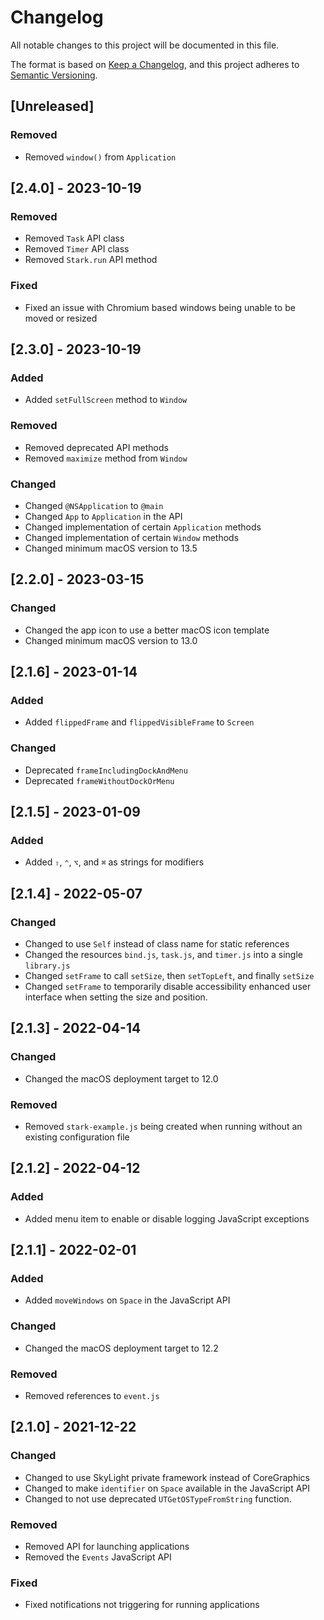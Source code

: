 # Changelog

All notable changes to this project will be documented in this file.

The format is based on [Keep a Changelog][keep-a-changelog], and this project
adheres to [Semantic Versioning][semver].

[keep-a-changelog]: https://keepachangelog.com/en/1.1.0/
[semver]: https://semver.org/spec/v2.0.0.html

## [Unreleased]

### Removed

- Removed `window()` from `Application`

## [2.4.0] - 2023-10-19

### Removed

- Removed `Task` API class
- Removed `Timer` API class
- Removed `Stark.run` API method

### Fixed

- Fixed an issue with Chromium based windows being unable to be moved or resized

## [2.3.0] - 2023-10-19

### Added

- Added `setFullScreen` method to `Window`

### Removed

- Removed deprecated API methods
- Removed `maximize` method from `Window`

### Changed

- Changed `@NSApplication` to `@main`
- Changed `App` to `Application` in the API
- Changed implementation of certain `Application` methods
- Changed implementation of certain `Window` methods
- Changed minimum macOS version to 13.5

## [2.2.0] - 2023-03-15

### Changed

- Changed the app icon to use a better macOS icon template
- Changed minimum macOS version to 13.0

## [2.1.6] - 2023-01-14

### Added

- Added `flippedFrame` and `flippedVisibleFrame` to `Screen`

### Changed

- Deprecated `frameIncludingDockAndMenu`
- Deprecated `frameWithoutDockOrMenu`

## [2.1.5] - 2023-01-09

### Added

- Added `⇧`, `⌃`, `⌥`, and `⌘` as strings for modifiers

## [2.1.4] - 2022-05-07

### Changed

- Changed to use `Self` instead of class name for static references
- Changed the resources `bind.js`, `task.js`, and `timer.js` into a single
  `library.js`
- Changed `setFrame` to call `setSize`, then `setTopLeft`, and finally `setSize`
- Changed `setFrame` to temporarily disable accessibility enhanced user
  interface when setting the size and position.

## [2.1.3] - 2022-04-14

### Changed

- Changed the macOS deployment target to 12.0

### Removed

- Removed `stark-example.js` being created when running without an existing
  configuration file

## [2.1.2] - 2022-04-12

### Added

- Added menu item to enable or disable logging JavaScript exceptions

## [2.1.1] - 2022-02-01

### Added

- Added `moveWindows` on `Space` in the JavaScript API

### Changed

- Changed the macOS deployment target to 12.2

### Removed

- Removed references to `event.js`

## [2.1.0] - 2021-12-22

### Changed

- Changed to use SkyLight private framework instead of CoreGraphics
- Changed to make `identifier` on `Space` available in the JavaScript API
- Changed to not use deprecated `UTGetOSTypeFromString` function.

### Removed

- Removed API for launching applications
- Removed the `Events` JavaScript API

### Fixed

- Fixed notifications not triggering for running applications
